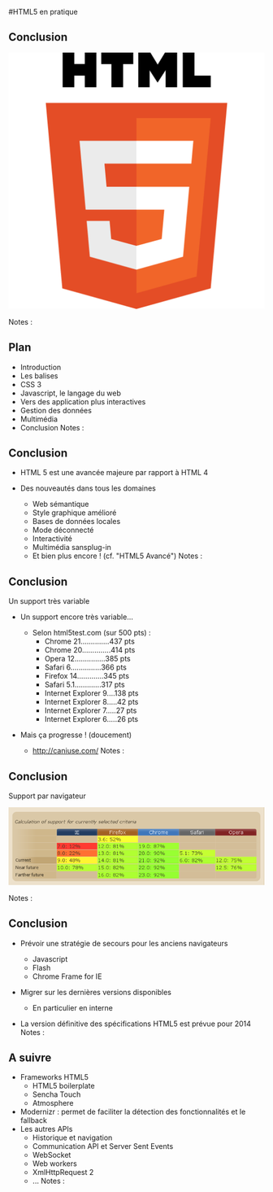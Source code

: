 #HTML5 en pratique

<!-- .slide: class="page-title" -->



## Conclusion


![](ressources/images/09_-_Conclusion-100002010000020000000200EB9C62D4.png)

Notes :




## Plan

- Introduction
- Les balises
- CSS 3
- Javascript, le langage du web
- Vers des application plus interactives
- Gestion des données
- Multimédia
- Conclusion
Notes :




## Conclusion

- HTML 5 est une avancée majeure par rapport à HTML 4

- Des nouveautés dans tous les domaines
	- Web sémantique
	- Style graphique amélioré
	- Bases de données locales
	- Mode déconnecté
	- Interactivité
	- Multimédia sansplug-in
	- Et bien plus encore ! (cf. "HTML5 Avancé")
Notes :




## Conclusion
Un support très variable

- Un support encore très variable...
	- Selon html5test.com (sur 500 pts) :
		- Chrome 21..............437 pts
		- Chrome 20..............414 pts
		- Opera 12...............385 pts
		- Safari 6...............366 pts
		- Firefox 14.............345 pts
		- Safari 5.1.............317 pts
		- Internet Explorer 9....138 pts
		- Internet Explorer 8.....42 pts
		- Internet Explorer 7.....27 pts
		- Internet Explorer 6.....26 pts

- Mais ça progresse ! (doucement)
	- http://caniuse.com/
Notes :




## Conclusion
Support par navigateur

![](ressources/images/09_-_Conclusion-10000201000002E0000000DF737F922D.png)

Notes :




## Conclusion

- Prévoir une stratégie de secours pour les anciens navigateurs
	- Javascript
	- Flash
	- Chrome Frame for IE

- Migrer sur les dernières versions disponibles
	- En particulier en interne

- La version définitive des spécifications HTML5 est prévue pour 2014
Notes :




## A suivre

- Frameworks HTML5
	- HTML5 boilerplate
	- Sencha Touch
	- Atmosphere
- Modernizr : permet de faciliter la détection des fonctionnalités et le fallback
- Les autres APIs
	- Historique et navigation
	- Communication API et Server Sent Events
	- WebSocket
	- Web workers
	- XmlHttpRequest 2
	- ...
Notes :




<!-- .slide: class="page-questions" -->



<!-- .slide: class="page-tp1" -->